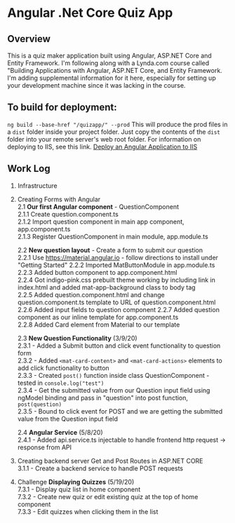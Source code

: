 # Angular .Net Core Quiz App
## Overview
This is a quiz maker application built using Angular, ASP.NET Core and Entity Framework.
I'm following along with a Lynda.com course called "Building Applications with Angular, ASP.NET Core, and Entity Framework. I'm adding supplemental information for it here, especially for setting up your development machine since it was lacking in the course.
## To build for deployment:
`ng build --base-href "/quizapp/" --prod`
This will produce the prod files in a `dist` folder inside your project folder. Just copy the contents of the `dist` folder into your remote server's web root folder. For information on deploying to IIS, see this link. [Deploy an Angular Application to IIS](https://medium.com/angular-in-depth/deploy-an-angular-application-to-iis-60a0897742e7)  
## Work Log 
1. Infrastructure 
2. Creating Forms with Angular  
   2.1 **Our first Angular component** - QuestionComponent  
        2.1.1 Create question.component.ts  
        2.1.2 Import question component in main app component, app.component.ts  
        2.1.3 Register QuestionComponent in main module, app.module.ts
   
   2.2 **New question layout** - Create a form to submit our question  
     2.2.1 Use https://material.angular.io  - follow directions to install under "Getting Started"
        2.2.2 Imported MatButtonModule in app.module.ts  
        2.2.3 Added button component to app.component.html  
        2.2.4 Got indigo-pink.css prebuilt theme working by including link in index.html and added mat-app-background class to body tag  
        2.2.5 Added question.component.html and change question.component.ts template to URL of question.component.html  
        2.2.6 Added input fields to question component
        2.2.7 Added question component as our inline template for app.component.ts  
        2.2.8 Added Card element from Material to our template

   2.3 **New Question Functionality** (3/9/20)  
       2.3.1 - Added a Submit button and click event functionality to question form  
       2.3.2 - Added `<mat-card-content>` and `<mat-card-actions>` elements to add click functionality to button  
       2.3.3 - Created `post()` function inside class QuestionComponent - tested in `console.log("test")`  
       2.3.4 - Get the submitted value from our Question input field  using ngModel binding and pass in "question" into post function, `post(question)`  
       2.3.5 - Bound to click event for POST and we are getting the submitted value from the Question input field  
  
   2.4 **Angular Service** (5/8/20)  
       2.4.1 - Added api.service.ts injectable to handle frontend http request -> response from API  
3. Creating backend server Get and Post Routes in ASP.NET CORE  
       3.1.1 - Create a backend service to handle POST requests  
7. Challenge **Displaying Quizzes**  (5/19/20)  
       7.3.1 - Display quiz list in home component  
       7.3.2 - Create new quiz or edit existing quiz at the top of home component    
       7.3.3 - Edit quizzes when clicking them in the list









